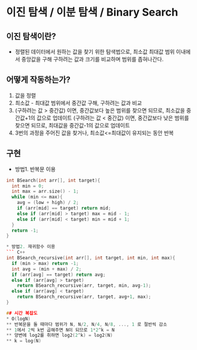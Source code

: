 # 이진 탐색 / 이분 탐색 / Binary Search
## 이진 탐색이란?
* 정렬된 데이터에서 원하는 값을 찾기 위한 탐색법으로, 최소값 최대값 범위 이내에서 중앙값을 구해 구하려는 값과 크기를 비교하며 범위를 좁혀나간다.

## 어떻게 작동하는가?
1. 값을 정렬
2. 최소값 - 최대값 범위에서 중간값 구해, 구하려는 값과 비교
3. (구하려는 값 > 중간값) 이면, 중간값보다 높은 범위를 찾으면 되므로, 최소값을 중간값+1의 값으로 업데이트
   (구하려는 값 < 중간값) 이면, 중간값보다 낮은 범위를 찾으면 되므로, 최대값을 중간값-1의 값으로 업데이트
4. 3번의 과정을 주어진 값을 찾거나, 최소값<=최대값이 유지되는 동안 반복

## 구현
* 방법1. 반복문 이용
``` C++
int BSearch(int arr[], int target){
  int min = 0;
  int max = arr.size() - 1;
  while (min <= max){
    avg = (low + high) / 2;
    if (arr[mid] == target) return mid;
    else if (arr[mid] > target) max = mid - 1;
    else if (arr[mid] < target) min = mid + 1;
  }
  return -1;
}

* 방법2. 재귀함수 이용
``` C++
int BSearch_recursive(int arr[], int target, int min, int max){
  if (min > max) return -1;
  int avg = (min + max) / 2;
  if (arr[avg] == target) return avg;
  else if (arr[avg] > target)
    return BSearch_recursive(arr, target, min, avg-1);
  else if (arr[avg] < target)
    return BSearch_recursive(arr, target, avg+1, max);
}

## 시간 복잡도
* O(logN)
** 반복문을 돌 때마다 범위가 N, N/2, N/4, N/8, ..., 1 로 절반씩 감소
** 1에서 2씩 k번 곱해주면 N이 되므로 1*2^k = N
** 양변에 log2를 취하면 log2(2^k) = log2(N)
** k = log(N)


